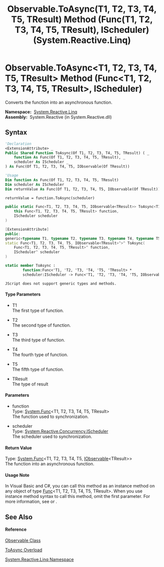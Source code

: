 ﻿---
title: Observable.ToAsync(T1, T2, T3, T4, T5, TResult) Method (Func(T1, T2, T3, T4, T5, TResult), IScheduler) (System.Reactive.Linq)
TOCTitle: ToAsync(T1, T2, T3, T4, T5, TResult) Method (Func(T1, T2, T3, T4, T5, TResult), IScheduler)
ms:assetid: M:System.Reactive.Linq.Observable.ToAsync``6(System.Func{``0,``1,``2,``3,``4,``5},System.Reactive.Concurrency.IScheduler)
ms:mtpsurl: https://msdn.microsoft.com/en-us/library/Hh229606(v=VS.103)
ms:contentKeyID: 36069021
ms.date: 06/28/2011
mtps_version: v=VS.103
dev_langs:
- vb
- csharp
- c++
- fsharp
- jscript
---

# Observable.ToAsync\<T1, T2, T3, T4, T5, TResult\> Method (Func\<T1, T2, T3, T4, T5, TResult\>, IScheduler)

Converts the function into an asynchronous function.

**Namespace:**  [System.Reactive.Linq](hh211929\(v=vs.103\).md)  
**Assembly:**  System.Reactive (in System.Reactive.dll)

## Syntax

``` vb
'Declaration
<ExtensionAttribute> _
Public Shared Function ToAsync(Of T1, T2, T3, T4, T5, TResult) ( _
    function As Func(Of T1, T2, T3, T4, T5, TResult), _
    scheduler As IScheduler _
) As Func(Of T1, T2, T3, T4, T5, IObservable(Of TResult))
```

``` vb
'Usage
Dim function As Func(Of T1, T2, T3, T4, T5, TResult)
Dim scheduler As IScheduler
Dim returnValue As Func(Of T1, T2, T3, T4, T5, IObservable(Of TResult))

returnValue = function.ToAsync(scheduler)
```

``` csharp
public static Func<T1, T2, T3, T4, T5, IObservable<TResult>> ToAsync<T1, T2, T3, T4, T5, TResult>(
    this Func<T1, T2, T3, T4, T5, TResult> function,
    IScheduler scheduler
)
```

``` c++
[ExtensionAttribute]
public:
generic<typename T1, typename T2, typename T3, typename T4, typename T5, typename TResult>
static Func<T1, T2, T3, T4, T5, IObservable<TResult>^>^ ToAsync(
    Func<T1, T2, T3, T4, T5, TResult>^ function, 
    IScheduler^ scheduler
)
```

``` fsharp
static member ToAsync : 
        function:Func<'T1, 'T2, 'T3, 'T4, 'T5, 'TResult> * 
        scheduler:IScheduler -> Func<'T1, 'T2, 'T3, 'T4, 'T5, IObservable<'TResult>> 
```

``` jscript
JScript does not support generic types and methods.
```

#### Type Parameters

  - T1  
    The first type of function.

<!-- end list -->

  - T2  
    The second type of function.

<!-- end list -->

  - T3  
    The third type of function.

<!-- end list -->

  - T4  
    The fourth type of function.

<!-- end list -->

  - T5  
    The fifth type of function.

<!-- end list -->

  - TResult  
    The type of result

#### Parameters

  - function  
    Type: [System.Func](https://msdn.microsoft.com/en-us/library/Dd268303)\<T1, T2, T3, T4, T5, TResult\>  
    The function used to synchronization.  

<!-- end list -->

  - scheduler  
    Type: [System.Reactive.Concurrency.IScheduler](hh229149\(v=vs.103\).md)  
    The scheduler used to synchronization.  

#### Return Value

Type: [System.Func](https://msdn.microsoft.com/en-us/library/Dd268303)\<T1, T2, T3, T4, T5, [IObservable](https://msdn.microsoft.com/en-us/library/Dd990377)\<TResult\>\>  
The function into an asynchronous function.  

#### Usage Note

In Visual Basic and C\#, you can call this method as an instance method on any object of type [Func](https://msdn.microsoft.com/en-us/library/Dd268303)\<T1, T2, T3, T4, T5, TResult\>. When you use instance method syntax to call this method, omit the first parameter. For more information, see [](https://msdn.microsoft.com/en-us/library/Bb384936) or [](https://msdn.microsoft.com/en-us/library/Bb383977).

## See Also

#### Reference

[Observable Class](hh244252\(v=vs.103\).md)

[ToAsync Overload](hh211953\(v=vs.103\).md)

[System.Reactive.Linq Namespace](hh211929\(v=vs.103\).md)

